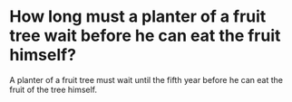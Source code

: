 # How long must a planter of a fruit tree wait before he can eat the fruit himself?

A planter of a fruit tree must wait until the fifth year before he can eat the fruit of the tree himself.
